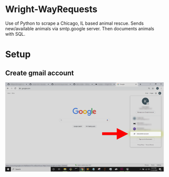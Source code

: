 # Wright-WayRequests
Use of Python to scrape a Chicago, IL based animal rescue. Sends new/available animals via smtp.google server. Then documents animals with SQL.
# Setup
## Create gmail account
<p align="center">
<img src="./img/GoogleStep1.png" alt="Size Limit CLI" width="738">
</p>
